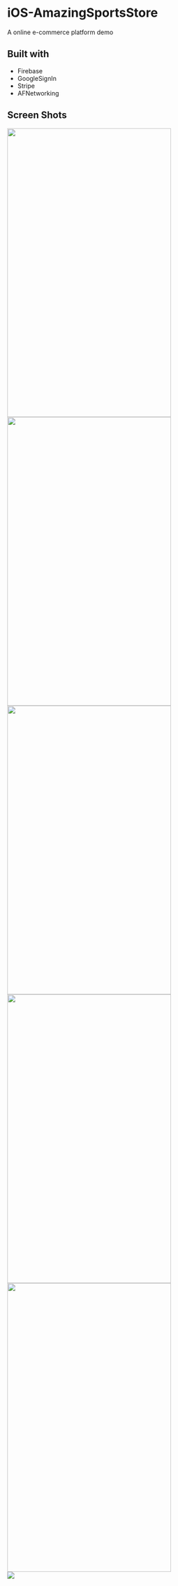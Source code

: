 # iOS-AmazingSportsStore
A online e-commerce platform demo

## Built with
- Firebase
- GoogleSignIn
- Stripe
- AFNetworking

## Screen Shots
<div>
<img src="./screenshots/1.png" width="375" height="662"/>
<img src="./screenshots/2.png" width="375" height="662"/>
<img src="./screenshots/3.png" width="375" height="662"/>
<img src="./screenshots/4.png" width="375" height="662"/>
<img src="./screenshots/5.png" width="375" height="662"/>
</div>
<div>
<img src="/screenshots/6.png"/>
</div>
